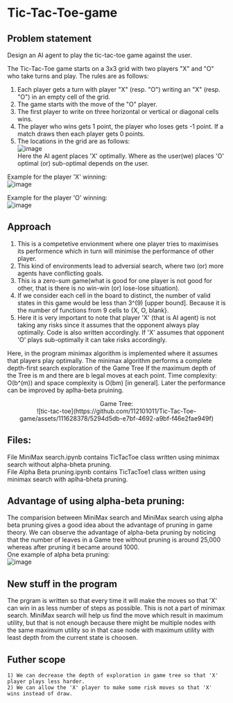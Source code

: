 # Tic-Tac-Toe-game

## Problem statement
Design an AI agent to play the tic-tac-toe game against the user. 

The Tic-Tac-Toe game starts on a 3x3 grid with two players "X" and "O" who take turns and play. 
The rules are as follows: 
  1) Each player gets a turn with player "X" (resp. "O") writing an "X" (resp. "O") in an empty cell of the grid. 
  2) The game starts with the move of the "O" player. 
  3) The first player to write on three horizontal or vertical or diagonal cells wins.
  4) The player who wins gets 1 point, the player who loses gets -1 point. If a match draws then each player gets 0 points.
  5) The locations in the grid are as follows:<br/>
     ![image](https://github.com/112101011/Tic-Tac-Toe-game/assets/111628378/9ab470a3-2758-477c-8006-2f8984612307) <br/>
Here the AI agent places 'X' optimally. Where as the user(we) places 'O' optimal (or) sub-optimal depends on the user.

Example for the player 'X' winning: <br/>
![image](https://github.com/112101011/Tic-Tac-Toe-game/assets/111628378/3d72b9ad-5b0e-4575-9529-6b53dd4b2ee7)

Example for the player 'O' winning: <br/>
![image](https://github.com/112101011/Tic-Tac-Toe-game/assets/111628378/678b7322-2a06-475b-8188-f69c99d98020)


## Approach

1) This is a competetive envionment where one player tries to maximises its performence which in turn will minimise the performance of other player.
2) This kind of environments lead to adversial search, where two (or) more agents have conflicting goals.
3) This is a zero-sum game(what is good for one player is not good for other, that is there is no win-win (or) lose-lose situation).
4) If we consider each cell in the board to distinct, the number of valid states in this game would be less than 3^(9) [upper bound]. Because it is the number of functions from 9 cells to {X, O, blank}.
5) Here it is very important to note that player 'X' (that is AI agent) is not taking any risks since it assumes that the opponent always play optimally. Code is also written accordingly. If 'X' assumes that opponent 'O' plays sub-optimally it can take risks accordingly.

Here, in the program minimax algorithm is implemented where it assumes that players play optimally. The minimax algorithm performs a complete 
depth-first search exploration of the Game Tree If the maximum depth of the Tree is m and there are b legal moves at each point. 
Time complexity: O(b^(m)) and space complexity is O(bm) [in general]. Later the performance can be improved by aplha-beta pruining. <br/>

<p align="center">
Game Tree: <br/>
![tic-tac-toe](https://github.com/112101011/Tic-Tac-Toe-game/assets/111628378/5294d5db-e7bf-4692-a9bf-f46e2fae949f)<br/>
</p>

## Files: <br/>
File MiniMax search.ipynb contains TicTacToe class written using minimax search without alpha-bheta pruning. <br/>
File Alpha Beta pruning.ipynb contains TicTacToe1 class written using minimax search with aplha-bheta pruning. <br/>
## Advantage of using alpha-beta pruning: <br/>
The comparision between MiniMax search and MiniMax search using alpha beta pruning gives a good idea about the advantage of pruning in game theory. We can observe the advantage of alpha-beta pruning by noticing that the number of leaves in a Game tree without pruning is around 25,000 whereas after pruning it became around 1000.<br/>
One example of alpha beta pruning:<br/>
![image](https://github.com/112101011/Tic-Tac-Toe-game/assets/111628378/b5ebb189-ef22-4217-8fe5-34ccff698ab5) <br>
## New stuff in the program<br/>
The prgram is written so that every time it will make the moves so that 'X' can win in as less number of steps as possible. This is not a part of minimax search. MiniMax search will help us find the move which result in maximum utility, but that is not enough because there might be multiple nodes with the same maximum utility so in that case node with maximum utility with least depth from the current state is choosen. <br/>

## Futher scope <br/>
```
1) We can decrease the depth of exploration in game tree so that 'X' player plays less harder.
2) We can allow the 'X' player to make some risk moves so that 'X' wins instead of draw.
```
